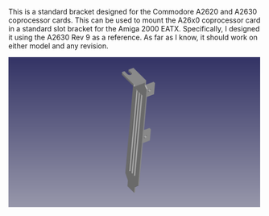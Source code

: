 This is a standard bracket designed for the Commodore A2620 and A2630 coprocessor cards. This can be used to mount the A26x0 coprocessor card in a standard slot bracket for the Amiga 2000 EATX. Specifically, I designed it using the A2630 Rev 9 as a reference. As far as I know, it should work on either model and any revision.

<img src="A26x0.png" width="500">
